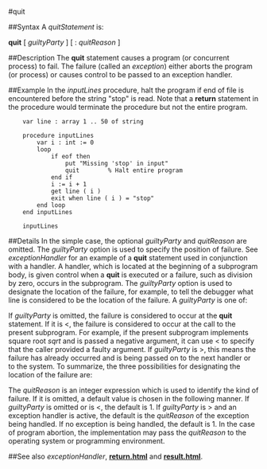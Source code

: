 
#quit

##Syntax
A _quitStatement_ is:

**quit** [ _guiltyParty_ ] [ : _quitReason_ ]




##Description
The **quit** statement causes a program (or concurrent process) to fail. The failure (called an _exception_) either aborts the program (or process) or causes control to be passed to an exception handler.



##Example
In the _inputLines_ procedure, halt the program if end of file is encountered before the string "stop" is read. Note that a **return** statement in the procedure would terminate the procedure but not the entire program.


        var line : array 1 .. 50 of string
        
        procedure inputLines
            var i : int := 0
            loop
                if eof then
                    put "Missing 'stop' in input"
                    quit        % Halt entire program
                end if
                i := i + 1
                get line ( i )
                exit when line ( i ) = "stop"
            end loop
        end inputLines
        
        inputLines
##Details
In the simple case, the optional _guiltyParty_ and _quitReason_ are omitted. The _guiltyParty_ option is used to specify the position of failure. See _exceptionHandler_ for an example of a **quit** statement used in conjunction with a handler. A handler, which is located at the beginning of a subprogram body, is given control when a **quit** is executed or a failure, such as division by zero, occurs in the subprogram.
The _guiltyParty_ option is used to designate the location of the failure, for example, to tell the debugger what line is considered to be the location of the failure. A _guiltyParty_ is one of:




If _guiltyParty_ is omitted, the failure is considered to occur at the **quit** statement. If it is <, the failure is considered to occur at the call to the present subprogram. For example, if the present subprogram implements square root _sqrt_ and is passed a negative argument, it can use < to specify that the caller provided a faulty argument. If _guiltyParty_ is >, this means the failure has already occurred and is being passed on to the next handler or to the system. To summarize, the three possibilities for designating the location of the failure are:





The _quitReason_ is an integer expression which is used to identify the kind of failure. If it is omitted, a default value is chosen in the following manner. If _guiltyParty_ is omitted or is <, the default is 1. If _guiltyParty_ is > and an exception handler is active, the default is the _quitReason_ of the exception being handled. If no exception is being handled, the default is 1. In the case of program abortion, the implementation may pass the _quitReason_ to the operating system or programming environment.



##See also
_exceptionHandler_, **[return.html](return)** and **[result.html](result)**.


